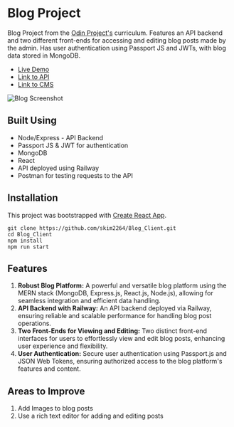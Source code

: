 # Blog Project
Blog Project from the [Odin Project's](https://www.theodinproject.com/lessons/nodejs-blog-api) curriculum. Features an API backend and two different front-ends for accessing and editing blog posts made by the admin. Has user authentication using Passport JS and JWTs, with blog data stored in MongoDB.  

- [Live Demo](https://skim2264.github.io/Blog_Client/)
- [Link to API](https://github.com/skim2264/Blog-API)
- [Link to CMS](https://github.com/skim2264/Blog-CMS)

![Blog Screenshot](https://github.com/skim2264/Blog_Client/assets/72099715/b077e27e-57af-4952-8424-dc1ece4a8157)

## Built Using
- Node/Express - API Backend
- Passport JS & JWT for authentication
- MongoDB
- React
- API deployed using Railway
- Postman for testing requests to the API

## Installation
This project was bootstrapped with [Create React App](https://github.com/facebook/create-react-app).
```
git clone https://github.com/skim2264/Blog_Client.git
cd Blog_Client
npm install
npm run start
```

## Features
1. **Robust Blog Platform:** A powerful and versatile blog platform using the MERN stack (MongoDB, Express.js, React.js, Node.js), allowing for seamless integration and efficient data handling.
2. **API Backend with Railway:** An API backend deployed via Railway, ensuring reliable and scalable performance for handling blog post operations.
3. **Two Front-Ends for Viewing and Editing:** Two distinct front-end interfaces for users to effortlessly view and edit blog posts, enhancing user experience and flexibility.
4. **User Authentication:** Secure user authentication using Passport.js and JSON Web Tokens, ensuring authorized access to the blog platform's features and content.

## Areas to Improve
1. Add Images to blog posts
2. Use a rich text editor for adding and editing posts
